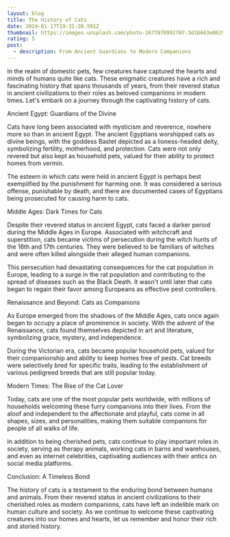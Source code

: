 ```yaml
---
layout: blog
title: The History of Cats
date: 2024-01-17T19:31:20.591Z
thumbnail: https://images.unsplash.com/photo-1677870991707-3d16663e0629?w=800&auto=format&fit=crop&q=60&ixlib=rb-4.0.3&ixid=M3wxMjA3fDB8MHxzZWFyY2h8MTB8fGNhdHMlMjBlZ3lwdHxlbnwwfHwwfHx8MA%3D%3D
rating: 5
post:
  - description: From Ancient Guardians to Modern Companions
---
```



In the realm of domestic pets, few creatures have captured the hearts
and minds of humans quite like cats. These enigmatic creatures have a
rich and fascinating history that spans thousands of years, from their
revered status in ancient civilizations to their roles as beloved
companions in modern times. Let\'s embark on a journey through the
captivating history of cats.

Ancient Egypt: Guardians of the Divine

Cats have long been associated with mysticism and reverence, nowhere
more so than in ancient Egypt. The ancient Egyptians worshipped cats as
divine beings, with the goddess Bastet depicted as a lioness-headed
deity, symbolizing fertility, motherhood, and protection. Cats were not
only revered but also kept as household pets, valued for their ability
to protect homes from vermin.

The esteem in which cats were held in ancient Egypt is perhaps best
exemplified by the punishment for harming one. It was considered a
serious offense, punishable by death, and there are documented cases of
Egyptians being prosecuted for causing harm to cats.

Middle Ages: Dark Times for Cats

Despite their revered status in ancient Egypt, cats faced a darker
period during the Middle Ages in Europe. Associated with witchcraft and
superstition, cats became victims of persecution during the witch hunts
of the 16th and 17th centuries. They were believed to be familiars of
witches and were often killed alongside their alleged human companions.

This persecution had devastating consequences for the cat population in
Europe, leading to a surge in the rat population and contributing to the
spread of diseases such as the Black Death. It wasn\'t until later that
cats began to regain their favor among Europeans as effective pest
controllers.

Renaissance and Beyond: Cats as Companions

As Europe emerged from the shadows of the Middle Ages, cats once again
began to occupy a place of prominence in society. With the advent of the
Renaissance, cats found themselves depicted in art and literature,
symbolizing grace, mystery, and independence.

During the Victorian era, cats became popular household pets, valued for
their companionship and ability to keep homes free of pests. Cat breeds
were selectively bred for specific traits, leading to the establishment
of various pedigreed breeds that are still popular today.

Modern Times: The Rise of the Cat Lover

Today, cats are one of the most popular pets worldwide, with millions of
households welcoming these furry companions into their lives. From the
aloof and independent to the affectionate and playful, cats come in all
shapes, sizes, and personalities, making them suitable companions for
people of all walks of life.

In addition to being cherished pets, cats continue to play important
roles in society, serving as therapy animals, working cats in barns and
warehouses, and even as internet celebrities, captivating audiences with
their antics on social media platforms.

Conclusion: A Timeless Bond

The history of cats is a testament to the enduring bond between humans
and animals. From their revered status in ancient civilizations to their
cherished roles as modern companions, cats have left an indelible mark
on human culture and society. As we continue to welcome these
captivating creatures into our homes and hearts, let us remember and
honor their rich and storied history.
